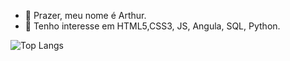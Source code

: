 - 👋 Prazer, meu nome é Arthur.
- 👀 Tenho interesse em HTML5,CSS3, JS, Angula, SQL, Python.


![Top Langs](https://github-readme-stats.vercel.app/api/top-langs/?username=arthurtozo&layout=compact)

##
